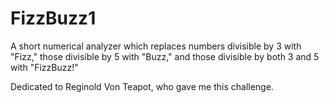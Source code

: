 # FizzBuzz1
A short numerical analyzer which replaces numbers divisible by 3 with "Fizz," those divisible by 5 with "Buzz," and those divisible by both 3 and 5 with "FizzBuzz!"

Dedicated to Reginold Von Teapot, who gave me this challenge. 
